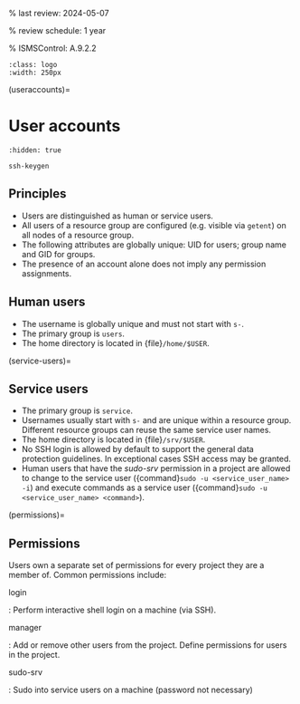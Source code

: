 % last review: 2024-05-07

% review schedule: 1 year

% ISMSControl: A.9.2.2


```{image} ../../images/users250.png
:class: logo
:width: 250px
```

(useraccounts)=

# User accounts

```{toctree}
:hidden: true

ssh-keygen
```

## Principles

- Users are distinguished as human or service users.
- All users of a resource group are configured (e.g. visible via `getent`) on all
  nodes of a resource group.
- The following attributes are globally unique: UID for users; group
  name and GID for groups. 
- The presence of an account alone does not imply any permission assignments.

## Human users

- The username is globally unique and must not start with `s-`.
- The primary group is `users`.
- The home directory is located in {file}`/home/$USER`.

(service-users)=

## Service users

- The primary group is `service`.
- Usernames usually start with `s-` and are unique within a resource group.
  Different resource groups can reuse the same service user names.
- The home directory is located in {file}`/srv/$USER`.
- No SSH login is allowed by default to support the general data protection guidelines. In exceptional cases SSH access may be granted.
- Human users that have the *sudo-srv* permission in a project are
  allowed to change to the service user ({command}`sudo -u <service_user_name>
  -i`) and execute commands as a service user ({command}`sudo -u
  <service_user_name> <command>`).

(permissions)=

## Permissions

Users own a separate set of permissions for every project they are a
member of. Common permissions include:

login

: Perform interactive shell login on a machine (via SSH).

manager

: Add or remove other users from the project. Define permissions for users in the project.

sudo-srv

: Sudo into service users on a machine (password not necessary)
